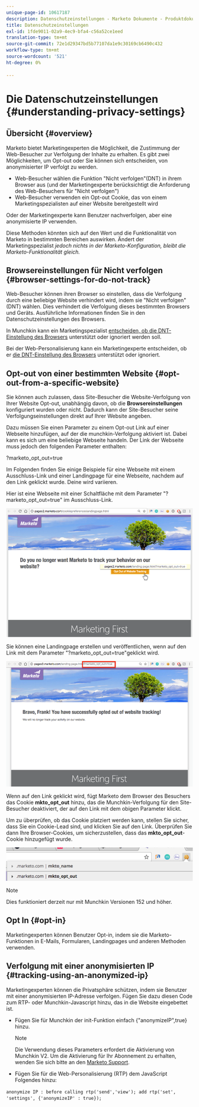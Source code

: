 ```yaml
---
unique-page-id: 10617187
description: Datenschutzeinstellungen - Marketo Dokumente - Produktdokumentation
title: Datenschutzeinstellungen
exl-id: 1fde9011-02a9-4ec9-bfa4-c56a52ce1eed
translation-type: tm+mt
source-git-commit: 72e1d29347bd5b77107da1e9c30169cb6490c432
workflow-type: tm+mt
source-wordcount: '521'
ht-degree: 0%

---
```


# Die Datenschutzeinstellungen {#understanding-privacy-settings}

## Übersicht {#overview}

Marketo bietet Marketingexperten die Möglichkeit, die Zustimmung der Web-Besucher zur Verfolgung der Inhalte zu erhalten. Es gibt zwei Möglichkeiten, um Opt-out oder Sie können sich entscheiden, von anonymisierter IP verfolgt zu werden.

* Web-Besucher wählen die Funktion &quot;Nicht verfolgen&quot;(DNT) in ihrem Browser aus (und der Marketingexperte berücksichtigt die Anforderung des Web-Besuchers für &quot;Nicht verfolgen&quot;)
* Web-Besucher verwenden ein Opt-out Cookie, das von einem Marketingspezialisten auf einer Website bereitgestellt wird

Oder der Marketingexperte kann Benutzer nachverfolgen, aber eine anonymisierte IP verwenden.

Diese Methoden könnten sich auf den Wert und die Funktionalität von Marketo in bestimmten Bereichen auswirken. Ändert der Marketingspezialist *jedoch nichts in der Marketo-Konfiguration, bleibt die Marketo-Funktionalität gleich.*

## Browsereinstellungen für Nicht verfolgen {#browser-settings-for-do-not-track}

Web-Besucher können ihren Browser so einstellen, dass die Verfolgung durch eine beliebige Website verhindert wird, indem sie &quot;Nicht verfolgen&quot;(DNT) wählen. Dies verhindert die Verfolgung dieses bestimmten Browsers und Geräts. Ausführliche Informationen finden Sie in den Datenschutzeinstellungen des Browsers.

In Munchkin kann ein Marketingspezialist [entscheiden, ob die DNT-Einstellung des Browsers](/help/marketo/product-docs/administration/settings/edit-do-not-track-browser-support-settings.md) unterstützt oder ignoriert werden soll.

Bei der Web-Personalisierung kann ein Marketingexperte entscheiden, ob er [die DNT-Einstellung des Browsers](/help/marketo/product-docs/web-personalization/getting-started/setting-web-personalization-to-do-not-track.md) unterstützt oder ignoriert.

## Opt-out von einer bestimmten Website {#opt-out-from-a-specific-website}

Sie können auch zulassen, dass Site-Besucher die Website-Verfolgung von Ihrer Website Opt-out, unabhängig davon, ob die **Browsereinstellungen** konfiguriert wurden oder nicht. Dadurch kann der Site-Besucher seine Verfolgungseinstellungen direkt auf Ihrer Website angeben.

Dazu müssen Sie einen Parameter zu einem Opt-out Link auf einer Webseite hinzufügen, auf der die munchkin-Verfolgung aktiviert ist. Dabei kann es sich um eine beliebige Webseite handeln. Der Link der Webseite muss jedoch den folgenden Parameter enthalten:

?marketo_opt_out=true

Im Folgenden finden Sie einige Beispiele für eine Webseite mit einem Ausschluss-Link und einer Landingpage für eine Webseite, nachdem auf den Link geklickt wurde. Deine wird variieren.

Hier ist eine Webseite mit einer Schaltfläche mit dem Parameter &quot;?marketo_opt_out=true&quot; im Ausschluss-Link.

![](assets/opt-out-1.png)

Sie können eine Landingpage erstellen und veröffentlichen, wenn auf den Link mit dem Parameter &quot;?marketo_opt_out=true&quot;geklickt wird.

![](assets/opt-out-2.png)

Wenn auf den Link geklickt wird, fügt Marketo dem Browser des Besuchers das Cookie **mkto_opt_out** hinzu, das die Munchkin-Verfolgung für den Site-Besucher deaktiviert, der auf den Link mit dem obigen Parameter klickt.

Um zu überprüfen, ob das Cookie platziert werden kann, stellen Sie sicher, dass Sie ein Cookie-Lead sind, und klicken Sie auf den Link. Überprüfen Sie dann Ihre Browser-Cookies, um sicherzustellen, dass das **mkto_opt_out**-Cookie hinzugefügt wurde.

![](assets/opt-out-3.png)

>[!NOTE]
>
>Dies funktioniert derzeit nur mit Munchkin Versionen 152 und höher.

## Opt In {#opt-in}

Marketingexperten können Benutzer Opt-in, indem sie die Marketo-Funktionen in E-Mails, Formularen, Landingpages und anderen Methoden verwenden.

## Verfolgung mit einer anonymisierten IP {#tracking-using-an-anonymized-ip}

Marketingexperten können die Privatsphäre schützen, indem sie Benutzer mit einer anonymisierten IP-Adresse verfolgen. Fügen Sie dazu diesen Code zum RTP- oder Munchkin-Javascript hinzu, das in die Website eingebettet ist.

* Fügen Sie für Munchkin der init-Funktion einfach {&quot;anonymizeIP&quot;,true} hinzu.

   >[!NOTE]
   >
   >Die Verwendung dieses Parameters erfordert die Aktivierung von Munchkin V2. Um die Aktivierung für Ihr Abonnement zu erhalten, wenden Sie sich bitte an den [Marketo Support](https://nation.marketo.com/community/support_solutions).

* Fügen Sie für die Web-Personalisierung (RTP) dem JavaScript Folgendes hinzu:

`anonymize IP : before calling rtp('send','view'); add rtp('set', 'settings', {'anonymizeIP' : true});`
